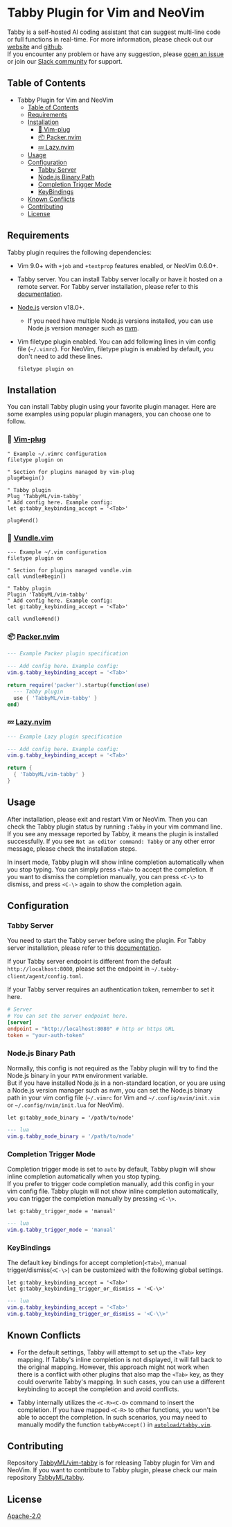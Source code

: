 # Tabby Plugin for Vim and NeoVim

Tabby is a self-hosted AI coding assistant that can suggest multi-line code or full functions in real-time. For more information, please check out our [website](https://tabbyml.com/) and [github](https://github.com/TabbyML/tabby).  
If you encounter any problem or have any suggestion, please [open an issue](https://github.com/TabbyML/tabby/issues/new) or join our [Slack community](https://links.tabbyml.com/join-slack) for support.

## Table of Contents

- Tabby Plugin for Vim and NeoVim
  - [Table of Contents](#table-of-contents)
  - [Requirements](#requirements)
  - [Installation](#installation)
    - [🔌 Vim-plug](#-vim-plug)
    - [📦 Packer.nvim](#-packernvim)
    - [💤 Lazy.nvim](#-lazynvim)
  - [Usage](#usage)
  - [Configuration](#configuration)
    - [Tabby Server](#tabby-server)
    - [Node.js Binary Path](#nodejs-binary-path)
    - [Completion Trigger Mode](#completion-trigger-mode)
    - [KeyBindings](#keybindings)
  - [Known Conflicts](#known-conflicts)
  - [Contributing](#contributing)
  - [License](#license)

## Requirements

Tabby plugin requires the following dependencies:

- Vim 9.0+ with `+job` and `+textprop` features enabled, or NeoVim 0.6.0+.
- Tabby server. You can install Tabby server locally or have it hosted on a remote server. For Tabby server installation, please refer to this [documentation](https://tabby.tabbyml.com/docs/installation/).
- [Node.js](https://nodejs.org/en/download/) version v18.0+.
  - If you need have multiple Node.js versions installed, you can use Node.js version manager such as [nvm](https://github.com/nvm-sh/nvm).
- Vim filetype plugin enabled. You can add following lines in vim config file (`~/.vimrc`). For NeoVim, filetype plugin is enabled by default, you don't need to add these lines.

  ```vim
  filetype plugin on
  ```

## Installation

You can install Tabby plugin using your favorite plugin manager. Here are some examples using popular plugin managers, you can choose one to follow.

### 🔌 [Vim-plug](https://github.com/junegunn/vim-plug)

```vim
" Example ~/.vimrc configuration
filetype plugin on

" Section for plugins managed by vim-plug
plug#begin()

" Tabby plugin
Plug 'TabbyML/vim-tabby'
" Add config here. Example config:
let g:tabby_keybinding_accept = '<Tab>'

plug#end()
```

### 🥡 [Vundle.vim](https://github.com/VundleVim/Vundle.vim)

```vim
--- Example ~/.vim configuration
filetype plugin on

" Section for plugins managed vundle.vim
call vundle#begin()

" Tabby plugin
Plugin 'TabbyML/vim-tabby'
" Add config here. Example config:
let g:tabby_keybinding_accept = '<Tab>'

call vundle#end()
```

### 📦 [Packer.nvim](https://github.com/wbthomason/packer.nvim)

```lua
--- Example Packer plugin specification

--- Add config here. Example config:
vim.g.tabby_keybinding_accept = '<Tab>'

return require('packer').startup(function(use)
  --- Tabby plugin
  use { 'TabbyML/vim-tabby' }
end)
```

### 💤 [Lazy.nvim](https://github.com/folke/lazy.nvim)

```lua
--- Example Lazy plugin specification

--- Add config here. Example config:
vim.g.tabby_keybinding_accept = '<Tab>'

return {
  { 'TabbyML/vim-tabby' }
}
```

## Usage

After installation, please exit and restart Vim or NeoVim. Then you can check the Tabby plugin status by running `:Tabby` in your vim command line. If you see any message reported by Tabby, it means the plugin is installed successfully. If you see `Not an editor command: Tabby` or any other error message, please check the installation steps.

In insert mode, Tabby plugin will show inline completion automatically when you stop typing. You can simply press `<Tab>` to accept the completion. If you want to dismiss the completion manually, you can press `<C-\>` to dismiss, and press `<C-\>` again to show the completion again.

## Configuration

### Tabby Server

You need to start the Tabby server before using the plugin. For Tabby server installation, please refer to this [documentation](https://tabby.tabbyml.com/docs/installation/).

If your Tabby server endpoint is different from the default `http://localhost:8080`, please set the endpoint in `~/.tabby-client/agent/config.toml`.

If your Tabby server requires an authentication token, remember to set it here.

```toml
# Server
# You can set the server endpoint here.
[server]
endpoint = "http://localhost:8080" # http or https URL
token = "your-auth-token"
```

### Node.js Binary Path

Normally, this config is not required as the Tabby plugin will try to find the Node.js binary in your `PATH` environment variable.  
But if you have installed Node.js in a non-standard location, or you are using a Node.js version manager such as nvm, you can set the Node.js binary path in your vim config file (`~/.vimrc` for Vim and `~/.config/nvim/init.vim` or `~/.config/nvim/init.lua` for NeoVim).

```vim
let g:tabby_node_binary = '/path/to/node'
```

```lua
--- lua
vim.g.tabby_node_binary = '/path/to/node'
```

### Completion Trigger Mode

Completion trigger mode is set to `auto` by default, Tabby plugin will show inline completion automatically when you stop typing.  
If you prefer to trigger code completion manually, add this config in your vim config file. Tabby plugin will not show inline completion automatically, you can trigger the completion manually by pressing `<C-\>`.

```vim
let g:tabby_trigger_mode = 'manual'
```

```lua
--- lua
vim.g.tabby_trigger_mode = 'manual'
```

### KeyBindings

The default key bindings for accept completion(`<Tab>`), manual trigger/dismiss(`<C-\>`) can be customized with the following global settings.

```vim
let g:tabby_keybinding_accept = '<Tab>'
let g:tabby_keybinding_trigger_or_dismiss = '<C-\>'
```

```lua
--- lua
vim.g.tabby_keybinding_accept = '<Tab>'
vim.g.tabby_keybinding_trigger_or_dismiss = '<C-\\>'
```

## Known Conflicts

- For the default settings, Tabby will attempt to set up the `<Tab>` key mapping. If Tabby's inline completion is not displayed, it will fall back to the original mapping. However, this approach might not work when there is a conflict with other plugins that also map the `<Tab>` key, as they could overwrite Tabby's mapping. In such cases, you can use a different keybinding to accept the completion and avoid conflicts.

- Tabby internally utilizes the `<C-R><C-O>` command to insert the completion. If you have mapped `<C-R>` to other functions, you won't be able to accept the completion. In such scenarios, you may need to manually modify the function `tabby#Accept()` in [`autoload/tabby.vim`](https://github.com/TabbyML/tabby/tree/main/clients/vim/autoload/tabby.vim).

## Contributing

Repository [TabbyML/vim-tabby](https://github.com/TabbyML/vim-tabby) is for releasing Tabby plugin for Vim and NeoVim. If you want to contribute to Tabby plugin, please check our main repository [TabbyML/tabby](https://github.com/TabbyML/tabby/tree/main/clients/vim).

## License

[Apache-2.0](https://github.com/TabbyML/tabby/blob/main/LICENSE)
